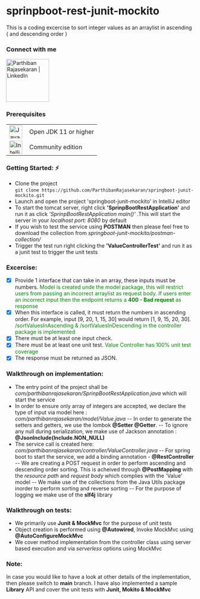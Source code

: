 # sprinpboot-rest-junit-mockito
This is a coding excercise to sort integer values as an arraylist in ascending ( and descending order )

### Connect with me
[<img align="middle" alt="Parthiban Rajasekaran | LinkedIn" width="115px" src="https://img.shields.io/badge/LinkedIn-0077B5?style=for-the-badge&logo=linkedin&logoColor=white" />][linkedin]
<br />

### Prerequisites
<table> 
<tr>
<td>
<img style="vertical-align:bottom" alt="Java" width="35px" src="https://cdn-icons-png.flaticon.com/512/226/226777.png" /> 
</td>
<td>
Open JDK 11 or higher
</td>
</tr>
<tr>

<tr>
<td>
<img align="left" style="vertical-align:bottom" alt="IntelliJ" width="35px" src="https://upload.wikimedia.org/wikipedia/commons/thumb/9/9c/IntelliJ_IDEA_Icon.svg/2048px-IntelliJ_IDEA_Icon.svg.png" /></td>
<td>
Community edition
</td>
</tr>
</table>


### Getting Started: ⚡
- Clone the project <br />
  ```git clone https://github.com/ParthibanRajasekaran/springboot-junit-mockito.git```
- Launch and open the project 'springboot-junit-mockito' in IntelliJ editor
- To start the tomcat server, right click **'SprinpBootRestApplication'** and run it as click _'SprinpBootRestApplication main()'_ .This will start the server in your _localhost port: 8080_ by default
- If you wish to test the service using **POSTMAN** then please feel free to download the collection from _springboot-junit-mockito/postman-collection/_
- Trigger the test run right clicking the **'ValueControllerTest'** and run it as a junit test to trigger the unit tests

### Excercise:
- [x]  Provide 1 interface that can take in an array, these inputs must be numbers.
  <span style="color:green;"> Model <Value> is created unde the model package, this will restrict users from passing an incorrect arraylist as request body. If users enter an incorrect input then the endpoint returns a **400 - Bad request** as response </span>
- [x]  When this interface is called, it must return the numbers in ascending order. For example, input [9, 20, 1, 15, 30] would return [1, 9, 15, 20, 30]. <br>
  <span style="color:green;">/sortValuesInAscending & /sortValuesInDescending in the controller package is implemented</span>
- [x]  There must be at least one input check.
- [x]  There must be at least one unit test.
  <span style="color:green;">Value Controller has 100% unit test coverage</span>
- [x]  The response must be returned as JSON.
  
### Walkthrough on implementation:
- The entry point of the project shall be _com/parthibanrajasekaran/SprinpBootRestApplication.java_ which will start the service
- In order to ensure only array of integers are accepted, we declare the type of input via model here : _com/parthibanrajasekaran/model/Value.java_
  -- In order to generate the setters and getters, we use the lombok **@Setter @Getter**.
  -- To ignore any null during  serialization, we make use of Jackson annotation : **@JsonInclude(Include.NON_NULL)**
- The service call is created here: _com/parthibanrajasekaran/controller/ValueController.java_
  -- For spring boot to start the service, we add a binding annotation - **@RestController**
  -- We are creating a POST request in order to perform ascending and descending order sorting. This is acheived through **@PostMapping** with the _resource path_ and _request body_ which complies with the 'Value' model
  -- We make use of the collections from the Java Utils package inorder to perform sorting and reverse sorting
  -- For the purpose of logging we make use of the **slf4j** library

### Walkthrough on tests:
- We primarily use **Junit & MockMvc** for the purpose of unit tests
- Object  creation is performed using **@Autowired**, Invoke MockMvc using **@AutoConfigureMockMvc**
- We cover method implementation from the controller class using server based execution and via _serverless_ options using MockMvc

### Note:
In case you would like to have a look at other details of the implementation, then please switch to **main** branch. I have also implemented a sample **Library** API and cover the unit tests with **Junit, Mokito & MockMvc**

[linkedin]: https://www.linkedin.com/in/parthiban-rajasekaran/